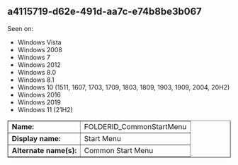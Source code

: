 ## a4115719-d62e-491d-aa7c-e74b8be3b067

Seen on:
* Windows Vista
* Windows 2008
* Windows 7
* Windows 2012
* Windows 8.0
* Windows 8.1
* Windows 10 (1511, 1607, 1703, 1709, 1803, 1809, 1903, 1909, 2004, 20H2)
* Windows 2016
* Windows 2019
* Windows 11 (21H2)

<table border="1" class="docutils">
  <tbody>
    <tr>
      <td><b>Name:</b></td>
      <td>FOLDERID_CommonStartMenu</td>
    </tr>
    <tr>
      <td><b>Display name:</b></td>
      <td>Start Menu</td>
    </tr>
    <tr>
      <td><b>Alternate name(s):</b></td>
      <td>Common Start Menu</td>
    </tr>
  </tbody>
</table>

